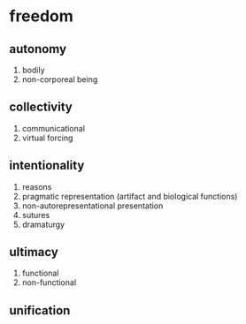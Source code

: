 # freedom

## autonomy

1. bodily
2. non-corporeal being

## collectivity

1. communicational
2. virtual forcing

## intentionality

1. reasons
2. pragmatic representation (artifact and biological functions)
3. non-autorepresentational presentation
4. sutures
5. dramaturgy

## ultimacy

1. functional
2. non-functional

## unification

<!-- EOF -->
